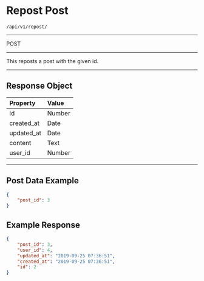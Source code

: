 # Repost Post

`/api/v1/repost/`

<hr>
<larecipe-badge type="success" rounded>POST</larecipe-badge>
<hr>
This reposts a post with the given id.
<hr>

## Response Object

| Property   | Value  |
| :--------- | :----- |
| id         | Number |
| created_at | Date   |
| updated_at | Date   |
| content    | Text   |
| user_id    | Number |

<hr>

## Post Data Example

```json
{
    "post_id": 3
}
```

## Example Response

```json
{
    "post_id": 3,
    "user_id": 4,
    "updated_at": "2019-09-25 07:36:51",
    "created_at": "2019-09-25 07:36:51",
    "id": 2
}
```
